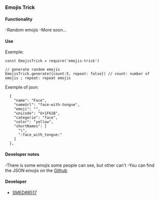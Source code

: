 ### Emojis Trick

#### Functionality

-Random emojis
-More soon...

#### Use

Exemple:
```
const EmojisTrick = require('emojis-trick')

// generate random emojis 
EmojisTrick.generate({count:5, repeat: false}) // count: number of emojis ; repeat: repeat emojis

```

Exemple of json:
```
  {
    "name": "Face",
    "nameUrl": "face-with-tongue",
    "emoji": "",
    "unicode": "U+1F61B",
    "categorie": "face",
    "color": "yellow",
    "shortNames": [
      "\",
      ":face_with_tongue:"
    ]
  },
```
#### Developer notes

-There is some emojis some people can see, but other can't
-You can find the JSON emojis on the [Github](https://github.com/SMEDjs/emojis-trick)

#### Developer
- [SMED#8517](https://github.com/SMEDjs)